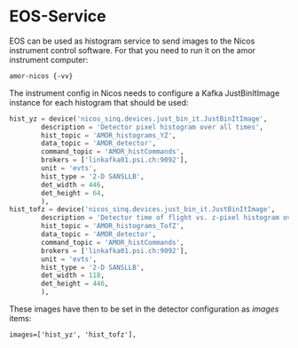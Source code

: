 EOS-Service
===========

EOS can be used as histogram service to send images to the Nicos instrument control software. 
For that you need to run it on the amor instrument computer:

```bash
amor-nicos {-vv}
```

The instrument config in Nicos needs to configure a Kafka JustBinItImage instance 
for each histogram that should be used:

```python
hist_yz = device('nicos_sinq.devices.just_bin_it.JustBinItImage',
        description = 'Detector pixel histogram over all times',
        hist_topic = 'AMOR_histograms_YZ',
        data_topic = 'AMOR_detector',
        command_topic = 'AMOR_histCommands',
        brokers = ['linkafka01.psi.ch:9092'],
        unit = 'evts',
        hist_type = '2-D SANSLLB',
        det_width = 446,
        det_height = 64,
        ),
hist_tofz = device('nicos_sinq.devices.just_bin_it.JustBinItImage',
        description = 'Detector time of flight vs. z-pixel histogram over all y-values',
        hist_topic = 'AMOR_histograms_TofZ',
        data_topic = 'AMOR_detector',
        command_topic = 'AMOR_histCommands',
        brokers = ['linkafka01.psi.ch:9092'],
        unit = 'evts',
        hist_type = '2-D SANSLLB',
        det_width = 118,
        det_height = 446,
        ),
```

These images have then to be set in the detector configuration as _images_ items:
```                      
images=['hist_yz', 'hist_tofz'],
```